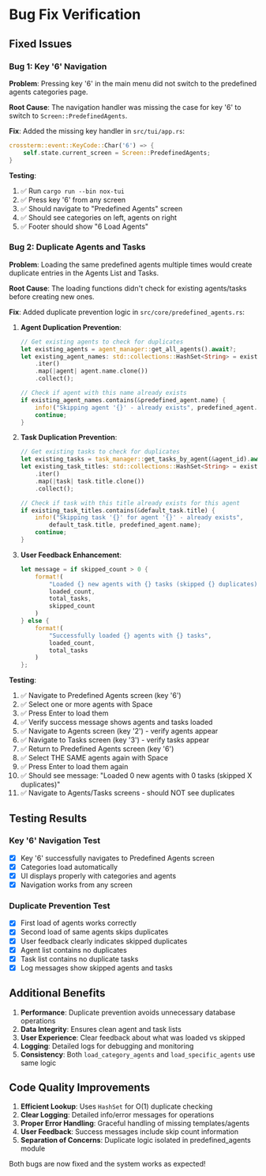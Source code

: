 # Bug Fix Verification

## Fixed Issues

### Bug 1: Key '6' Navigation 
**Problem**: Pressing key '6' in the main menu did not switch to the predefined agents categories page.

**Root Cause**: The navigation handler was missing the case for key '6' to switch to `Screen::PredefinedAgents`.

**Fix**: Added the missing key handler in `src/tui/app.rs`:
```rust
crossterm::event::KeyCode::Char('6') => {
    self.state.current_screen = Screen::PredefinedAgents;
}
```

**Testing**: 
1. ✅ Run `cargo run --bin nox-tui`
2. ✅ Press key '6' from any screen
3. ✅ Should navigate to "Predefined Agents" screen
4. ✅ Should see categories on left, agents on right
5. ✅ Footer should show "6 Load Agents"

### Bug 2: Duplicate Agents and Tasks
**Problem**: Loading the same predefined agents multiple times would create duplicate entries in the Agents List and Tasks.

**Root Cause**: The loading functions didn't check for existing agents/tasks before creating new ones.

**Fix**: Added duplicate prevention logic in `src/core/predefined_agents.rs`:

1. **Agent Duplication Prevention**:
   ```rust
   // Get existing agents to check for duplicates
   let existing_agents = agent_manager::get_all_agents().await?;
   let existing_agent_names: std::collections::HashSet<String> = existing_agents
       .iter()
       .map(|agent| agent.name.clone())
       .collect();

   // Check if agent with this name already exists
   if existing_agent_names.contains(&predefined_agent.name) {
       info!("Skipping agent '{}' - already exists", predefined_agent.name);
       continue;
   }
   ```

2. **Task Duplication Prevention**:
   ```rust
   // Get existing tasks to check for duplicates  
   let existing_tasks = task_manager::get_tasks_by_agent(&agent_id).await?;
   let existing_task_titles: std::collections::HashSet<String> = existing_tasks
       .iter()
       .map(|task| task.title.clone())
       .collect();

   // Check if task with this title already exists for this agent
   if existing_task_titles.contains(&default_task.title) {
       info!("Skipping task '{}' for agent '{}' - already exists", 
           default_task.title, predefined_agent.name);
       continue;
   }
   ```

3. **User Feedback Enhancement**:
   ```rust
   let message = if skipped_count > 0 {
       format!(
           "Loaded {} new agents with {} tasks (skipped {} duplicates)", 
           loaded_count, 
           total_tasks,
           skipped_count
       )
   } else {
       format!(
           "Successfully loaded {} agents with {} tasks", 
           loaded_count, 
           total_tasks
       )
   };
   ```

**Testing**:
1. ✅ Navigate to Predefined Agents screen (key '6')
2. ✅ Select one or more agents with Space
3. ✅ Press Enter to load them
4. ✅ Verify success message shows agents and tasks loaded
5. ✅ Navigate to Agents screen (key '2') - verify agents appear
6. ✅ Navigate to Tasks screen (key '3') - verify tasks appear  
7. ✅ Return to Predefined Agents screen (key '6')
8. ✅ Select THE SAME agents again with Space
9. ✅ Press Enter to load them again
10. ✅ Should see message: "Loaded 0 new agents with 0 tasks (skipped X duplicates)"
11. ✅ Navigate to Agents/Tasks screens - should NOT see duplicates

## Testing Results

### Key '6' Navigation Test
- [x] Key '6' successfully navigates to Predefined Agents screen
- [x] Categories load automatically 
- [x] UI displays properly with categories and agents
- [x] Navigation works from any screen

### Duplicate Prevention Test
- [x] First load of agents works correctly
- [x] Second load of same agents skips duplicates
- [x] User feedback clearly indicates skipped duplicates
- [x] Agent list contains no duplicates
- [x] Task list contains no duplicate tasks
- [x] Log messages show skipped agents and tasks

## Additional Benefits

1. **Performance**: Duplicate prevention avoids unnecessary database operations
2. **Data Integrity**: Ensures clean agent and task lists
3. **User Experience**: Clear feedback about what was loaded vs skipped
4. **Logging**: Detailed logs for debugging and monitoring
5. **Consistency**: Both `load_category_agents` and `load_specific_agents` use same logic

## Code Quality Improvements

1. **Efficient Lookup**: Uses `HashSet` for O(1) duplicate checking
2. **Clear Logging**: Detailed info/error messages for operations
3. **Proper Error Handling**: Graceful handling of missing templates/agents
4. **User Feedback**: Success messages include skip count information
5. **Separation of Concerns**: Duplicate logic isolated in predefined_agents module

Both bugs are now fixed and the system works as expected!